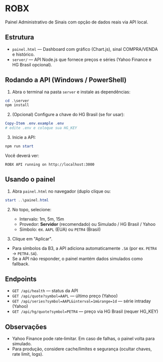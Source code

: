 # ROBX

Painel Administrativo de Sinais com opção de dados reais via API local.

## Estrutura

- `painel.html` — Dashboard com gráfico (Chart.js), sinal COMPRA/VENDA e histórico.
- `server/` — API Node.js que fornece preços e séries (Yahoo Finance e HG Brasil opcional).

## Rodando a API (Windows / PowerShell)

1. Abra o terminal na pasta `server` e instale as dependências:

```powershell
cd .\server
npm install
```

2. (Opcional) Configure a chave do HG Brasil (se for usar):

```powershell
Copy-Item .env.example .env
# edite .env e coloque sua HG_KEY
```

3. Inicie a API:

```powershell
npm run start
```

Você deverá ver:

```
ROBX API running on http://localhost:3000
```

## Usando o painel

1. Abra `painel.html` no navegador (duplo clique ou:

```powershell
start ..\painel.html
```

2. No topo, selecione:
   - Intervalo: 1m, 5m, 15m
   - Provedor: **Servidor** (recomendado) ou Simulado / HG Brasil / Yahoo
   - Símbolo: ex. `AAPL` (EUA) ou `PETR4` (Brasil)

3. Clique em "Aplicar".

- Para símbolos da B3, a API adiciona automaticamente `.SA` (por ex. `PETR4` -> `PETR4.SA`).
- Se a API não responder, o painel mantém dados simulados como fallback.

## Endpoints

- `GET /api/health` — status da API
- `GET /api/quote?symbol=AAPL` — último preço (Yahoo)
- `GET /api/series?symbol=AAPL&interval=1m&range=1d` — série intraday (Yahoo)
- `GET /api/hg/quote?symbol=PETR4` — preço via HG Brasil (requer HG_KEY)

## Observações

- Yahoo Finance pode rate‑limitar. Em caso de falhas, o painel volta para simulado.
- Para produção, considere cache/limites e segurança (ocultar chaves, rate limit, logs).
